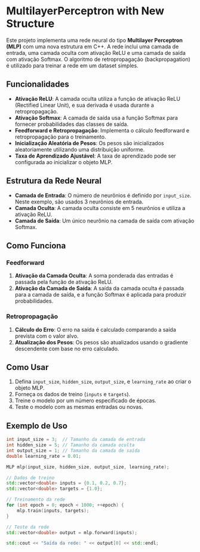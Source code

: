 # MultilayerPerceptron with New Structure

Este projeto implementa uma rede neural do tipo **Multilayer Perceptron (MLP)** com uma nova estrutura em C++. A rede inclui uma camada de entrada, uma camada oculta com ativação ReLU e uma camada de saída com ativação Softmax. O algoritmo de retropropagação (backpropagation) é utilizado para treinar a rede em um dataset simples.

## Funcionalidades

- **Ativação ReLU**: A camada oculta utiliza a função de ativação ReLU (Rectified Linear Unit), e sua derivada é usada durante a retropropagação.
- **Ativação Softmax**: A camada de saída usa a função Softmax para fornecer probabilidades das classes de saída.
- **Feedforward e Retropropagação**: Implementa o cálculo feedforward e retropropagação para o treinamento.
- **Inicialização Aleatória de Pesos**: Os pesos são inicializados aleatoriamente utilizando uma distribuição uniforme.
- **Taxa de Aprendizado Ajustável**: A taxa de aprendizado pode ser configurada ao inicializar o objeto MLP.

## Estrutura da Rede Neural

- **Camada de Entrada**: O número de neurônios é definido por `input_size`. Neste exemplo, são usados 3 neurônios de entrada.
- **Camada Oculta**: A camada oculta consiste em 5 neurônios e utiliza a ativação ReLU.
- **Camada de Saída**: Um único neurônio na camada de saída com ativação Softmax.

## Como Funciona

### Feedforward

1. **Ativação da Camada Oculta**: A soma ponderada das entradas é passada pela função de ativação ReLU.
2. **Ativação da Camada de Saída**: A saída da camada oculta é passada para a camada de saída, e a função Softmax é aplicada para produzir probabilidades.

### Retropropagação

1. **Cálculo do Erro**: O erro na saída é calculado comparando a saída prevista com o valor alvo.
2. **Atualização dos Pesos**: Os pesos são atualizados usando o gradiente descendente com base no erro calculado.

## Como Usar

1. Defina `input_size`, `hidden_size`, `output_size`, e `learning_rate` ao criar o objeto MLP.
2. Forneça os dados de treino (`inputs` e `targets`).
3. Treine o modelo por um número especificado de épocas.
4. Teste o modelo com as mesmas entradas ou novas.

## Exemplo de Uso

```cpp
int input_size = 3;  // Tamanho da camada de entrada
int hidden_size = 5; // Tamanho da camada oculta
int output_size = 1; // Tamanho da camada de saída
double learning_rate = 0.01;

MLP mlp(input_size, hidden_size, output_size, learning_rate);

// Dados de treino
std::vector<double> inputs = {0.1, 0.2, 0.7};
std::vector<double> targets = {1.0};

// Treinamento da rede
for (int epoch = 0; epoch < 1000; ++epoch) {
    mlp.train(inputs, targets);
}

// Teste da rede
std::vector<double> output = mlp.forward(inputs);

std::cout << "Saída da rede: " << output[0] << std::endl;
